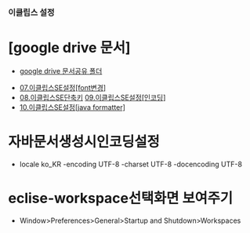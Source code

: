 ### 이클립스 설정

# [google drive 문서]

  * [google drive 문서공유 폴더](https://drive.google.com/drive/folders/1bTqyPV9LQt8vly7V_bixG2kpu6THkB7w)
   + [07.이클립스SE설정[font변경]](https://docs.google.com/document/d/1Pan78KDhV74hd6OWUDaZdnQLbtfyjbPf/edit?usp=sharing&ouid=107171148961846772106&rtpof=true&sd=true)
   + [08.이클립스SE단축키](https://docs.google.com/document/d/1Qm1Zl-rmxSCbMFhZkbnjrhUfMHlQ1TYt/edit?usp=sharing&ouid=107171148961846772106&rtpof=true&sd=true)
      [09.이클립스SE설정[인코딩]](https://docs.google.com/document/d/1O7S0CRDE5JBKZeZjfEbmjw1zfIbDfaEV/edit?usp=sharing&ouid=107171148961846772106&rtpof=true&sd=true)
   + [10.이클립스SE설정[java formatter]](https://docs.google.com/document/d/1OxIYSQNdohV1FOGcU5OJ3LP-6sp8-Z4v/edit?usp=sharing&ouid=107171148961846772106&rtpof=true&sd=true)

# 자바문서생성시인코딩설정
   * locale ko_KR -encoding UTF-8 -charset UTF-8 -docencoding UTF-8
# eclise-workspace선택화면 보여주기
   * Window>Preferences>General>Startup and Shutdown>Workspaces
